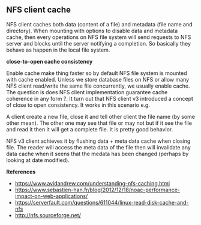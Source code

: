
## NFS client cache

NFS client caches both data (content of a file) and metadata (file name and directory). When mounting with options to disable data and metadata cache, then every operations on NFS file system will send requests to NFS server and blocks until the server notifying a completion. So basically they behave as happen in the local file system.

**close-to-open cache consistency**

Enable cache make thing faster so by default NFS file system is mounted with cache enabled. Unless we store database files on NFS or allow many NFS client read/write the same file concurrently, we usually enable cache. The question is does NFS client implementation guarantee cache coherence in any form ?. It turn out that NFS client v3 introduced a concept of close to open consistency. It works in this scenario e.g.

A client create a new file, close it and tell other client the file name (by some other mean). The other one may see that file or may not but if it see the file and read it then it will get a complete file. It is pretty good behavior.

NFS v3 client achieves it by flushing data + meta data cache when closing file. The reader will access the meta data of the file then will invalidate any data cache when it seens that the medata has been changed (perhaps by looking at date modified). 

**References**

* https://www.avidandrew.com/understanding-nfs-caching.html
* https://www.sebastien-han.fr/blog/2012/12/18/noac-performance-impact-on-web-applications/
* https://serverfault.com/questions/611044/linux-read-disk-cache-and-nfs
* http://nfs.sourceforge.net/
